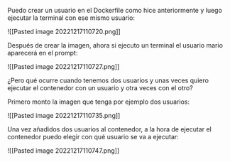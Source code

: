 Puedo crear un usuario en el Dockerfile como hice anteriormente y luego ejecutar la terminal con ese mismo usuario:

![[Pasted image 20221217110720.png]]

Después de crear la imagen, ahora si ejecuto un terminal el usuario mario aparecerá en el prompt:

![[Pasted image 20221217110727.png]]

¿Pero qué ocurre cuando tenemos dos usuarios y unas veces quiero ejecutar el contenedor con un usuario y otra veces con el otro?

Primero monto la imagen que tenga por ejemplo dos usuarios:

![[Pasted image 20221217110735.png]]

Una vez añadidos dos usuarios al contenedor, a la hora de ejecutar el contenedor puedo elegir con qué usuario se va a ejecutar:

![[Pasted image 20221217110747.png]]
